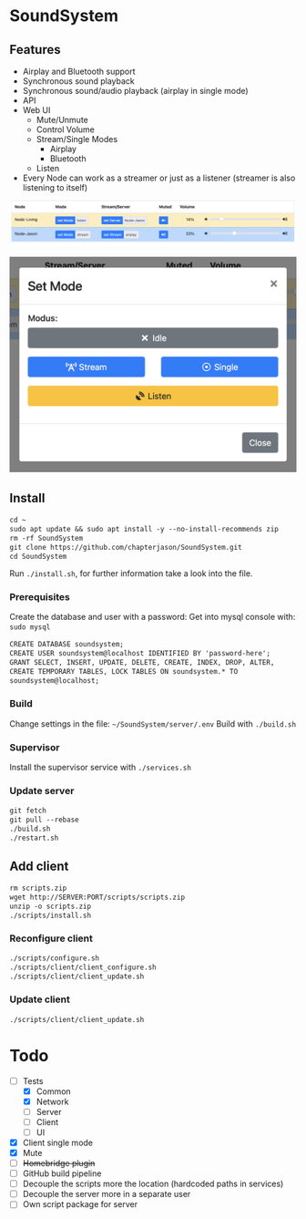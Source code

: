 
# SoundSystem

## Features

- Airplay and Bluetooth support
- Synchronous sound playback
- Synchronous sound/audio playback (airplay in single mode)
- API
- Web UI
  - Mute/Unmute
  - Control Volume
  - Stream/Single Modes
    - Airplay
    - Bluetooth
  - Listen
- Every Node can work as a streamer or just as a listener (streamer is also listening to itself)
  
![](./docs/assets/web-ui.png)

![](./docs/assets/set-mode.png)

## Install

```
cd ~
sudo apt update && sudo apt install -y --no-install-recommends zip
rm -rf SoundSystem
git clone https://github.com/chapterjason/SoundSystem.git
cd SoundSystem
```

Run `./install.sh`, for further information take a look into the file.

### Prerequisites

Create the database and user with a password:
Get into mysql console with: `sudo mysql`

```mysql
CREATE DATABASE soundsystem;
CREATE USER soundsystem@localhost IDENTIFIED BY 'password-here';
GRANT SELECT, INSERT, UPDATE, DELETE, CREATE, INDEX, DROP, ALTER, CREATE TEMPORARY TABLES, LOCK TABLES ON soundsystem.* TO soundsystem@localhost;
```

### Build

Change settings in the file: `~/SoundSystem/server/.env`
Build with `./build.sh`

### Supervisor

Install the supervisor service with `./services.sh`

### Update server

```
git fetch
git pull --rebase
./build.sh
./restart.sh
```

## Add client

```
rm scripts.zip
wget http://SERVER:PORT/scripts/scripts.zip
unzip -o scripts.zip
./scripts/install.sh
```

### Reconfigure client

```
./scripts/configure.sh
./scripts/client/client_configure.sh
./scripts/client/client_update.sh
```

### Update client

```
./scripts/client/client_update.sh
```

# Todo

- [ ] Tests
    - [x] Common
    - [x] Network
    - [ ] Server
    - [ ] Client
    - [ ] UI
- [x] Client single mode
- [x] Mute
- [ ] ~~Homebridge plugin~~
- [ ] GitHub build pipeline
- [ ] Decouple the scripts more the location (hardcoded paths in services)
- [ ] Decouple the server more in a separate user
- [ ] Own script package for server

